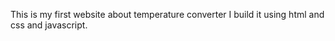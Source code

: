 This is my first website about temperature converter  I build it using html and css and javascript.
